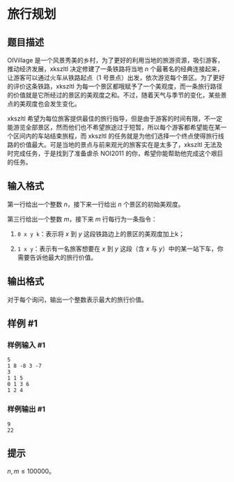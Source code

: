 # 旅行规划

## 题目描述

OIVillage 是一个风景秀美的乡村，为了更好的利用当地的旅游资源，吸引游客，推动经济发展，xkszltl 决定修建了一条铁路将当地 $n$ 个最著名的经典连接起来，让游客可以通过火车从铁路起点（1 号景点）出发，依次游览每个景区。为了更好的评价这条铁路，xkszltl 为每一个景区都哦赋予了一个美观度，而一条旅行路径的价值就是它所经过的景区的美观度之和。不过，随着天气与季节的变化，某些景点的美观度也会发生变化。

xkszltl 希望为每位旅客提供最佳的旅行指导，但是由于游客的时间有限，不一定能游览全部景区，然而他们也不希望旅途过于短暂，所以每个游客都希望能在某一个区间内的车站结束旅程，而 xkszltl 的任务就是为他们选择一个终点使得旅行线路的价值最大。可是当地的景点与前来观光的旅客实在是太多了，xkszltl 无法及时完成任务，于是找到了准备虐杀 NOI2011 的你，希望你能帮助他完成这个艰巨的任务。


## 输入格式

第一行给出一个整数 $n$，接下来一行给出 $n$ 个景区的初始美观度。

第三行给出一个整数 $m$，接下来 $m$ 行每行为一条指令：

1. `0 x y k`：表示将 $x$ 到 $y$ 这段铁路边上的景区的美观度加上k；

2. `1 x y`：表示有一名旅客想要在 $x$ 到 $y$ 这段（含 $x$ 与 $y$）中的某一站下车，你需要告诉他最大的旅行价值。


## 输出格式

对于每个询问，输出一个整数表示最大的旅行价值。


## 样例 #1

### 样例输入 #1
```
5
1 8 -8 3 -7
3
1 1 5
0 1 3 6
1 2 4
```

### 样例输出 #1

```
9
22
```

## 提示

$n,m \leq 100000$。
